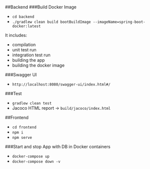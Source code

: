 ##Backend
###Build Docker Image
- `cd backend`
- `./gradlew clean build bootBuildImage --imageName=spring-boot-docker:latest`

It includes:
- compilation
- unit test run
- integration test run
- building the app
- building the docker image

###Swagger UI
- `http://localhost:8080/swagger-ui/index.html#/`

###Test
- `gradlew clean test`
- Jacoco HTML report -> `build/jacoco/index.html`

##Frontend
- `cd frontend`
- `npm i`
- `npm serve`

###Start and stop App with DB in Docker containers
- `docker-compose up`
- `docker-compose down -v`

